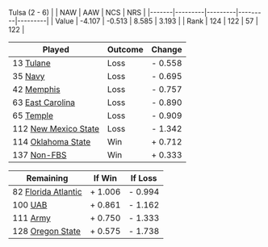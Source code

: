 Tulsa (2 - 6)
|       |   NAW   |   AAW   |   NCS   |   NRS   |
|-------|---------|---------|---------|---------|
| Value |  -4.107 |  -0.513 |   8.585 |   3.193 |
| Rank  |     124 |     122 |      57 |     122 |

| Played                    | Outcome    |  Change  |
|---------------------------|------------|----------|
|  13 [Tulane                ](Tulane.md)| Loss       | -  0.558 |
|  35 [Navy                  ](Navy.md)| Loss       | -  0.695 |
|  42 [Memphis               ](Memphis.md)| Loss       | -  0.757 |
|  63 [East Carolina         ](EastCarolina.md)| Loss       | -  0.890 |
|  65 [Temple                ](Temple.md)| Loss       | -  0.909 |
| 112 [New Mexico State      ](NewMexicoState.md)| Loss       | -  1.342 |
| 114 [Oklahoma State        ](OklahomaState.md)| Win        | +  0.712 |
| 137 [Non-FBS               ](NonFBS.md)| Win        | +  0.333 |

| Remaining                 |  If Win  |  If Loss |
|---------------------------|----------|----------|
|  82 [Florida Atlantic      ](FloridaAtlantic.md)| +  1.006 | -  0.994 |
| 100 [UAB                   ](UAB.md)| +  0.861 | -  1.162 |
| 111 [Army                  ](Army.md)| +  0.750 | -  1.333 |
| 128 [Oregon State          ](OregonState.md)| +  0.575 | -  1.738 |

